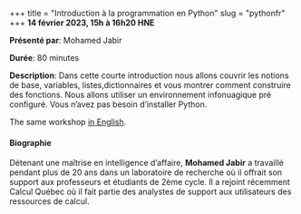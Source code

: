 +++
title = "Introduction à la programmation en Python"
slug = "pythonfr"
+++
**14 février 2023, 15h à 16h20 HNE**

**Présenté par**: Mohamed Jabir

**Durée**: 80 minutes

**Description**: Dans cette courte introduction nous allons couvrir les notions de base, variables,
listes,dictionnaires et vous montrer comment construire des fonctions. Nous allons utiliser un environnement
infonuagique pré configuré. Vous n’avez pas besoin d’installer Python.

The same workshop [in English](/python).

#### Biographie

Détenant une maîtrise en intelligence d’affaire, **Mohamed Jabir** a travaillé pendant plus de 20 ans dans un
laboratoire de recherche où il offrait son support aux professeurs et étudiants de 2ème cycle. Il a rejoint
récemment Calcul Québec où il fait partie des analystes de support aux utilisateurs des ressources de calcul.

<!-- {{< vimeo 690948795 >}} -->
<!-- <br> -->

<!-- - [Watch this session on Vimeo](https://vimeo.com/690948795) -->
